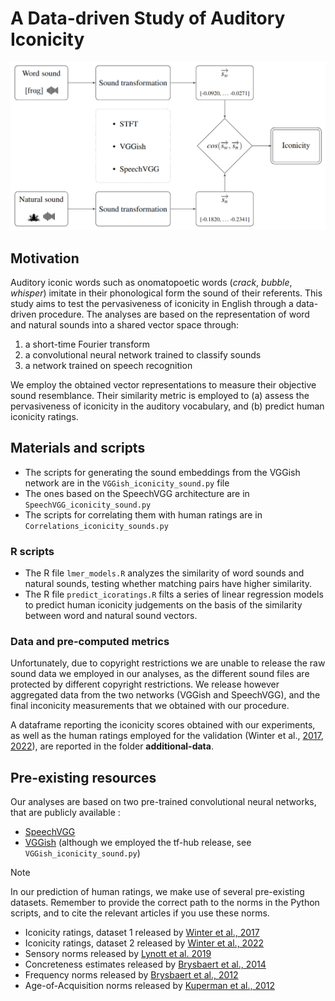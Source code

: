 # A Data-driven Study of Auditory Iconicity

![alt text](https://github.com/Andrea-de-Varda/iconicity-datadriven/blob/main/old/ico.png)

## Motivation

Auditory iconic words such as onomatopoetic words (_crack_, _bubble_, _whisper_) imitate in their phonological form the sound of their referents. This study aims to test the pervasiveness of iconicity in English through a data-driven procedure. The analyses are based on the representation of word and natural sounds into a shared vector space through:

1. a short-time Fourier transform
2. a convolutional neural network trained to classify sounds
3. a network trained on speech recognition

We employ the obtained vector representations to measure their objective sound resemblance. Their similarity metric is employed to (a) assess the pervasiveness of iconicity in the auditory vocabulary, and (b) predict human iconicity ratings.

## Materials and scripts

- The scripts for generating the sound embeddings from the VGGish network are in the ``VGGish_iconicity_sound.py`` file
- The ones based on the SpeechVGG architecture are in ``SpeechVGG_iconicity_sound.py``
- The scripts for correlating them with human ratings are in ``Correlations_iconicity_sounds.py``

### R scripts
- The R file ``lmer_models.R`` analyzes the similarity of word sounds and natural sounds, testing whether matching pairs have higher similarity.
- The R file ``predict_icoratings.R`` filts a series of linear regression models to predict human iconicity judgements on the basis of the similarity between word and natural sound vectors.

### Data and pre-computed metrics
Unfortunately, due to copyright restrictions we are unable to release the raw sound data we employed in our analyses, as the different sound files are protected by different copyright restrictions. We release however aggregated data from the two networks (VGGish and SpeechVGG), and the final inconicity measurements that we obtained with our procedure. 

A dataframe reporting the iconicity scores obtained with our experiments, as well as the human ratings employed for the validation (Winter et al., [2017](https://www.researchgate.net/publication/318364562_Which_words_are_most_iconic_Iconicity_in_English_sensory_words), [2022](https://osf.io/qvw6u/)), are reported in the folder **additional-data**.


## Pre-existing resources
Our analyses are based on two pre-trained convolutional neural networks, that are publicly available :

- [SpeechVGG](https://github.com/bepierre/SpeechVGG)
- [VGGish](https://github.com/tensorflow/models/tree/master/research/audioset/vggish) (although we employed the tf-hub release, see ``VGGish_iconicity_sound.py``)

> [!NOTE]
> In our prediction of human ratings, we make use of several pre-existing datasets. Remember to provide the correct path to the norms in the Python scripts, and to cite the relevant articles if you use these norms.

- Iconicity ratings, dataset 1 released by [Winter et al., 2017](http://pure-oai.bham.ac.uk/ws/files/38406823/sensory_iconicity_revisions_final.pdf)
- Iconicity ratings, dataset 2 released by [Winter et al., 2022](https://link.springer.com/article/10.3758/s13428-023-02112-6)
- Sensory norms released by [Lynott et al. 2019](https://link.springer.com/article/10.3758/s13428-019-01316-z)
- Concreteness estimates released by [Brysbaert et al., 2014](https://link.springer.com/article/10.3758/s13428-013-0403-5)
- Frequency norms released by [Brysbaert et al., 2012](https://link.springer.com/article/10.3758/s13428-012-0190-4)
- Age-of-Acquisition norms released by [Kuperman et al., 2012](https://link.springer.com/article/10.3758/s13428-012-0210-4)

